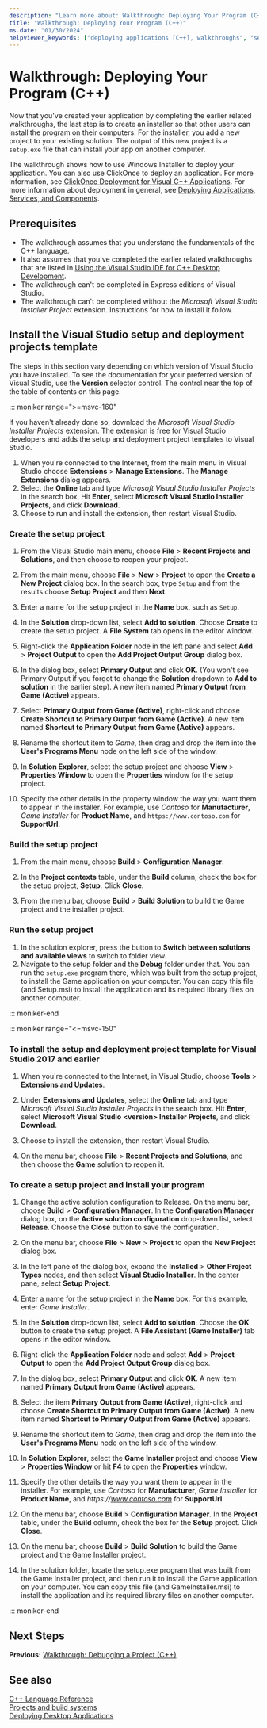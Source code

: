 ```yaml
---
description: "Learn more about: Walkthrough: Deploying Your Program (C++)"
title: "Walkthrough: Deploying Your Program (C++)"
ms.date: "01/30/2024"
helpviewer_keywords: ["deploying applications [C++], walkthroughs", "setup projects [C++]", "program deployments [C++]", "projects [C++], setup", "projects [C++], deploying programs", "application deployment [C++], walkthroughs"]
---
```

# Walkthrough: Deploying Your Program (C++)

Now that you've created your application by completing the earlier related walkthroughs, the last step is to create an installer so that other users can install the program on their computers. For the installer, you add a new project to your existing solution. The output of this new project is a `setup.exe` file that can install your app on another computer.

The walkthrough shows how to use Windows Installer to deploy your application. You can also use ClickOnce to deploy an application. For more information, see [ClickOnce Deployment for Visual C++ Applications](../windows/clickonce-deployment-for-visual-cpp-applications.md). For more information about deployment in general, see [Deploying Applications, Services, and Components](/visualstudio/deployment/deploying-applications-services-and-components).

## Prerequisites

- The walkthrough assumes that you understand the fundamentals of the C++ language.
- It also assumes that you've completed the earlier related walkthroughs that are listed in [Using the Visual Studio IDE for C++ Desktop Development](using-the-visual-studio-ide-for-cpp-desktop-development.md).
- The walkthrough can't be completed in Express editions of Visual Studio.
- The walkthrough can't be completed without the *Microsoft Visual Studio Installer Project* extension. Instructions for how to install it follow.

## Install the Visual Studio setup and deployment projects template

The steps in this section vary depending on which version of Visual Studio you have installed. To see the documentation for your preferred version of Visual Studio, use the **Version** selector control. The control near the top of the table of contents on this page.

<!-- markdownlint-disable MD034 -->

::: moniker range=">=msvc-160"

If you haven't already done so, download the *Microsoft Visual Studio Installer Projects* extension. The extension is free for Visual Studio developers and adds the setup and deployment project templates to Visual Studio. 

1. When you're connected to the Internet, from the main menu in Visual Studio choose **Extensions** > **Manage Extensions**. The **Manage Extensions** dialog appears.
1. Select the **Online** tab and type *Microsoft Visual Studio Installer Projects* in the search box. Hit **Enter**, select **Microsoft Visual Studio Installer Projects**, and click **Download**.
1. Choose to run and install the extension, then restart Visual Studio.

### Create the setup project

1. From the Visual Studio main menu, choose **File** > **Recent Projects and Solutions**, and then choose to reopen your project.

1. From the main menu, choose **File** > **New** > **Project** to open the **Create a New Project** dialog box. In the search box, type `Setup` and from the results choose **Setup Project** and then **Next**.

1. Enter a name for the setup project in the **Name** box, such as `Setup`.

1. In the **Solution** drop-down list, select **Add to solution**. Choose **Create** to create the setup project. A **File System** tab opens in the editor window.

1. Right-click the **Application Folder** node in the left pane and select **Add** > **Project Output** to open the **Add Project Output Group** dialog box.

1. In the dialog box, select **Primary Output** and click **OK**. (You won't see Primary Output if you forgot to change the **Solution** dropdown to **Add to solution** in the earlier step). A new item named **Primary Output from Game (Active)** appears.

1. Select **Primary Output from Game (Active)**, right-click and choose **Create Shortcut to Primary Output from Game (Active)**. A new item named **Shortcut to Primary Output from Game (Active)** appears.

1. Rename the shortcut item to *Game*, then drag and drop the item into the **User's Programs Menu** node on the left side of the window.

1. In **Solution Explorer**, select the setup project and choose **View** > **Properties Window** to open the **Properties** window for the setup project.

1. Specify the other details in the property window the way you want them to appear in the installer.  For example, use *Contoso* for **Manufacturer**, *Game Installer* for **Product Name**, and `https://www.contoso.com` for **SupportUrl**.

### Build the setup project

1. From the main menu, choose **Build** > **Configuration Manager**.

1. In the **Project contexts** table, under the **Build** column, check the box for the setup project, **Setup**. Click **Close**.

1. From the menu bar, choose **Build** > **Build Solution** to build the Game project and the installer project.

### Run the setup project

1. In the solution explorer, press the button to **Switch between solutions and available views** to switch to folder view.
1. Navigate to the setup folder and the **Debug** folder under that. You can run the `setup.exe` program there, which was built from the setup project, to install the Game application on your computer. You can copy this file (and Setup.msi) to install the application and its required library files on another computer.

::: moniker-end

::: moniker range="<=msvc-150"

### To install the setup and deployment project template for Visual Studio 2017 and earlier

1. When you're connected to the Internet, in Visual Studio, choose **Tools** > **Extensions and Updates**.

1. Under **Extensions and Updates**, select the **Online** tab and type *Microsoft Visual Studio Installer Projects* in the search box. Hit **Enter**, select **Microsoft Visual Studio \<version> Installer Projects**, and click **Download**.

1. Choose to install the extension, then restart Visual Studio.

1. On the menu bar, choose **File** > **Recent Projects and Solutions**, and then choose the **Game** solution to reopen it.

### To create a setup project and install your program

1. Change the active solution configuration to Release. On the menu bar, choose **Build** > **Configuration Manager**. In the **Configuration Manager** dialog box, on the **Active solution configuration** drop-down list, select **Release**. Choose the **Close** button to save the configuration.

1. On the menu bar, choose **File** > **New** > **Project** to open the **New Project** dialog box.

1. In the left pane of the dialog box, expand the **Installed** > **Other Project Types** nodes, and then select **Visual Studio Installer**. In the center pane, select **Setup Project**.

1. Enter a name for the setup project in the **Name** box. For this example, enter *Game Installer*.

1. In the **Solution** drop-down list, select **Add to solution**. Choose the **OK** button to create the setup project. A **File Assistant (Game Installer)** tab opens in the editor window.

1. Right-click the **Application Folder** node and select **Add** > **Project Output** to open the **Add Project Output Group** dialog box.

1. In the dialog box, select **Primary Output** and click **OK**. A new item named **Primary Output from Game (Active)** appears.

1. Select the item **Primary Output from Game (Active)**, right-click and choose **Create Shortcut to Primary Output from Game (Active)**. A new item named **Shortcut to Primary Output from Game (Active)** appears.

1. Rename the shortcut item to *Game*, then drag and drop the item into the **User's Programs Menu** node on the left side of the window.

1. In **Solution Explorer**, select the **Game Installer** project and choose **View** > **Properties Window** or hit **F4** to open the **Properties** window.

1. Specify the other details the way you want them to appear in the installer.  For example, use *Contoso* for **Manufacturer**, *Game Installer* for **Product Name**, and *https\://www.contoso.com* for **SupportUrl**.

1. On the menu bar, choose **Build** > **Configuration Manager**. In the **Project** table, under the **Build** column, check the box for the **Setup** project. Click **Close**.

1. On the menu bar, choose **Build** > **Build Solution** to build the Game project and the Game Installer project.

1. In the solution folder, locate the setup.exe program that was built from the Game Installer project, and then run it to install the Game application on your computer. You can copy this file (and GameInstaller.msi) to install the application and its required library files on another computer.

::: moniker-end

## Next Steps

**Previous:** [Walkthrough: Debugging a Project (C++)](walkthrough-debugging-a-project-cpp.md)

## See also

[C++ Language Reference](../cpp/cpp-language-reference.md)<br/>
[Projects and build systems](../build/projects-and-build-systems-cpp.md)<br/>
[Deploying Desktop Applications](../windows/deploying-native-desktop-applications-visual-cpp.md)<br/>
